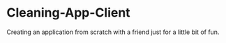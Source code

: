 # Cleaning-App-Client
Creating an application from scratch with a friend just for a little bit of fun.
